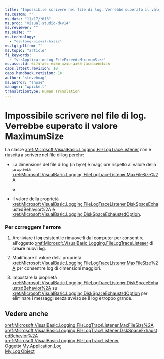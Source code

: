 ```yaml
---
title: "Impossibile scrivere nel file di log. Verrebbe superato il valore MaximumSize | Microsoft Docs"
ms.custom: ""
ms.date: "11/17/2016"
ms.prod: "visual-studio-dev14"
ms.reviewer: ""
ms.suite: ""
ms.technology: 
  - "devlang-visual-basic"
ms.tgt_pltfrm: ""
ms.topic: "article"
f1_keywords: 
  - "vbrApplicationLog_FileExceedsMaximumSize"
ms.assetid: 61747a9c-e460-424b-a365-73cdba9dd428
caps.latest.revision: 10
caps.handback.revision: 10
author: "stevehoag"
ms.author: "shoag"
manager: "wpickett"
translationtype: Human Translation
---
```

# Impossibile scrivere nel file di log. Verrebbe superato il valore MaximumSize
La classe <xref:Microsoft.VisualBasic.Logging.FileLogTraceListener> non è riuscita a scrivere nel file di log perché:  
  
-   La dimensione del file di log \(in byte\) è maggiore rispetto al valore della proprietà <xref:Microsoft.VisualBasic.Logging.FileLogTraceListener.MaxFileSize%2A>  
  
     e  
  
-   Il valore della proprietà <xref:Microsoft.VisualBasic.Logging.FileLogTraceListener.DiskSpaceExhaustedBehavior%2A> è <xref:Microsoft.VisualBasic.Logging.DiskSpaceExhaustedOption>.  
  
### Per correggere l'errore  
  
1.  Archiviare i log esistenti e rimuoverli dal computer per consentire all'oggetto <xref:Microsoft.VisualBasic.Logging.FileLogTraceListener> di creare nuovi log.  
  
2.  Modificare il valore della proprietà <xref:Microsoft.VisualBasic.Logging.FileLogTraceListener.MaxFileSize%2A> per consentire log di dimensioni maggiori.  
  
3.  Impostare la proprietà <xref:Microsoft.VisualBasic.Logging.FileLogTraceListener.DiskSpaceExhaustedBehavior%2A> su <xref:Microsoft.VisualBasic.Logging.DiskSpaceExhaustedOption> per eliminare i messaggi senza avviso se il log è troppo grande.  
  
## Vedere anche  
 <xref:Microsoft.VisualBasic.Logging.FileLogTraceListener.MaxFileSize%2A>   
 <xref:Microsoft.VisualBasic.Logging.FileLogTraceListener.DiskSpaceExhaustedBehavior%2A>   
 <xref:Microsoft.VisualBasic.Logging.FileLogTraceListener>   
 [Oggetto My.Application.Log](../../visual-basic/language-reference/objects/my-application-log-object.md)   
 [My.Log Object](../../visual-basic/language-reference/objects/my-log-object.md)